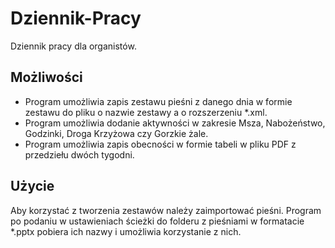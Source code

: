 # Dziennik-Pracy
Dziennik pracy dla organistów.
## Możliwości
* Program umożliwia zapis zestawu pieśni z danego dnia w formie zestawu do pliku o nazwie zestawy a o rozszerzeniu *.xml.
* Program umożliwia dodanie aktywności w zakresie Msza, Nabożeństwo, Godzinki, Droga Krzyżowa czy Gorzkie żale.
* Program umożliwia zapis obecności w formie tabeli w pliku PDF z przedziełu dwóch tygodni.
## Użycie
Aby korzystać z tworzenia zestawów należy zaimportować pieśni. Program po podaniu w ustawieniach ścieżki do folderu z pieśniami w formatacie *.pptx pobiera ich nazwy i umożliwia korzystanie z nich.
